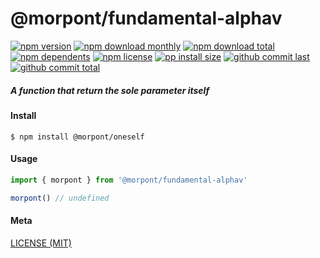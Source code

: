 # @morpont/fundamental-alphav

[![npm version][badge-npm-version]][url-npm]
[![npm download monthly][badge-npm-download-monthly]][url-npm]
[![npm download total][badge-npm-download-total]][url-npm]
[![npm dependents][badge-npm-dependents]][url-github]
[![npm license][badge-npm-license]][url-npm]
[![pp install size][badge-pp-install-size]][url-pp]
[![github commit last][badge-github-last-commit]][url-github]
[![github commit total][badge-github-commit-count]][url-github]

[//]: <> (Shields)
[badge-npm-version]: https://flat.badgen.net/npm/v/@morpont/fundamental-alphav
[badge-npm-download-monthly]: https://flat.badgen.net/npm/dm/@morpont/fundamental-alphav
[badge-npm-download-total]:https://flat.badgen.net/npm/dt/@morpont/fundamental-alphav
[badge-npm-dependents]: https://flat.badgen.net/npm/dependents/@morpont/fundamental-alphav
[badge-npm-license]: https://flat.badgen.net/npm/license/@morpont/fundamental-alphav
[badge-pp-install-size]: https://flat.badgen.net/packagephobia/install/@morpont/fundamental-alphav
[badge-github-last-commit]: https://flat.badgen.net/github/last-commit/hoyeungw/morpont
[badge-github-commit-count]: https://flat.badgen.net/github/commits/hoyeungw/morpont

[//]: <> (Link)
[url-npm]: https://npmjs.org/package/@morpont/fundamental-alphav
[url-pp]: https://packagephobia.now.sh/result?p=@morpont/fundamental-alphav
[url-github]: https://github.com/hoyeungw/morpont

##### A function that return the sole parameter itself

#### Install
```console
$ npm install @morpont/oneself
```

#### Usage
```js
import { morpont } from '@morpont/fundamental-alphav'

morpont() // undefined
```

#### Meta
[LICENSE (MIT)](LICENSE)

